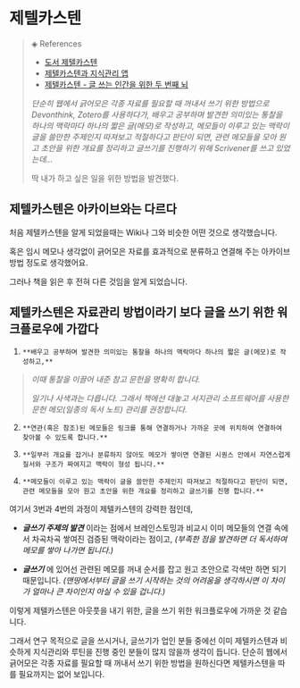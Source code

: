 # 제텔카스텐

> ◈ References
>
>  -  [도서 제텔카스텐](http://click.linkprice.com/click.php?m=yes24&a=A100210325&l=9999&l_cd1=3&l_cd2=q&tu=http%3A%2F%2Fwww.yes24.com%2FProduct%2FGoods%2F99475214%3FOzSrank%3D1)
>  - [제텔카스텐과 지식관리 앱](https://m.clien.net/service/board/park/16255090?utm_source=pocket_saves)
>  - [제텔카스텐 - 글 쓰는 인간을 위한 두 번째 뇌](https://luran.me/420)
>
> 
>
> *단순히 웹에서 긁어모은 각종 자료를 필요할 때 꺼내서 쓰기 위한 방법으로 Devonthink, Zotero를 사용하다가, 배우고 공부하며 발견한 의미있는 통찰을 하나의 맥락마다 하나의 짧은 글(메모)로 작성하고, 메모들이 이루고 있는 맥락이 글을 쓸만한 주제인지 따져보고 적절하다고 판단이 되면, 관련 메모들을 모아 원고 초안을 위한 개요를 정리하고 글쓰기를 진행하기 위해 Scrivener를 쓰고 있었는데...*
>
> 딱 내가 하고 싶은 일을 위한 방법을 발견했다.
>
>  

## 제텔카스텐은 아카이브와는 다르다

처음 제텔카스텐을 알게 되었을때는 Wiki나 그와 비슷한 어떤 것으로 생각했습니다.

혹은 임시 메모나 생각없이 긁어모은 자료를 효과적으로 분류하고 연결해 주는 아카이브 방법 정도로 생각했어요.

그러나 책을 읽은 후 전혀 다른 것임을 알게 되었습니다.



## 제텔카스텐은 자료관리 방법이라기 보다 글을 쓰기 위한 워크플로우에 가깝다

1. `**배우고 공부하며 발견한 의미있는 통찰을 하나의 맥락마다 하나의 짧은 글(메모)로 작성하고,**`

> *이때 통찰을 이끌어 내준 참고 문헌을 명확히 합니다.*
>
> *일기나 사색과는 다릅니다. 그래서 책에선 대놓고 서지관리 소프트웨어를 사용한 문헌 메모(일종의 독서 노트) 관리를 권장합니다.*

2. `**연관(혹은 참조)된 메모들은 링크를 통해 연결하거나 가까운 곳에 위치하여 연결하여 찾아볼 수 있도록 합니다.**`

3. `**일부러 개요를 잡거나 분류하지 않아도 메모가 쌓이면 연결된 시퀀스 안에서 자연스럽게 질서와 구조가 짜여지고 맥락이 형성 됩니다.**`

4. `**메모들이 이루고 있는 맥락이 글을 쓸만한 주제인지 따져보고 적절하다고 판단이 되면, 관련 메모들을 모아 원고 초안을 위한 개요를 정리하고 글쓰기를 진행 합니다.**`



여기서 3번과 4번의 과정이 제텔카스텐의 강력한 점인데, 

- ***글쓰기 주제의 발견*** 이라는 점에서 브레인스토밍과 비교시 이미 메모들의 연결 속에서 차곡차곡 쌓여진 검증된 맥락이라는 점이고, *(부족한 점을 발견하면 더 독서하여 메모를 쌓아 나가면 됩니다.)*

- ***글쓰기*** 에 있어선 관련된 메모를 꺼내 순서를 잡고 원고 초안으로 각색만 하면 되기 때문입니다. *(맨땅에서부터 글을 쓰기 시작하는 것의 어려움을 생각하시면 이 차이가 얼마나 큰 차이인지 아실 수 있을 겁니다.)*

이렇게 제텔카스텐은 아웃풋을 내기 위한, 글을 쓰기 위한 워크플로우에 가까운 것 같습니다.

그래서 연구 목적으로 글을 쓰시거나, 글쓰기가 업인 분들 중에선 이미 제텔카스텐과 비슷하게 지식관리와 루틴을 진행 중인 분들이 많지 않을까 생각이 듭니다. 단순히 웹에서 긁어모은 각종 자료를 필요할 때 꺼내서 쓰기 위한 방법을 원하신다면 제텔카스텐을 따를 필요까지는 없어 보입니다.

